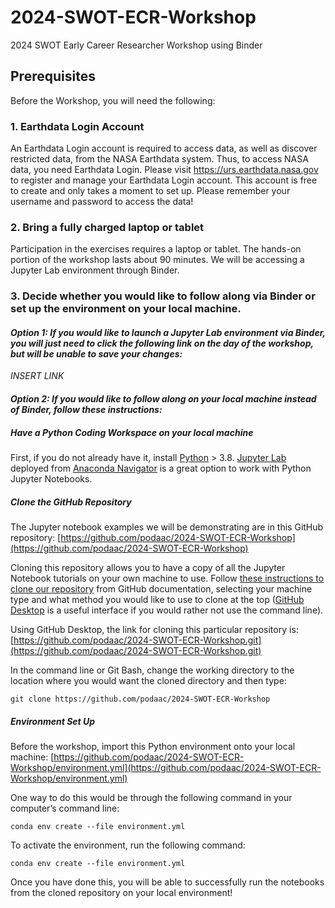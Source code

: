 # 2024-SWOT-ECR-Workshop
2024 SWOT Early Career Researcher Workshop using Binder

## Prerequisites

Before the Workshop, you will need the following:

### **1. Earthdata Login Account**

An Earthdata Login account is required to access data, as well as discover restricted data, from the NASA Earthdata system. Thus, to access NASA data, you need Earthdata Login. Please visit https://urs.earthdata.nasa.gov to register and manage your Earthdata Login account. This account is free to create and only takes a moment to set up. Please remember your username and password to access the data!

### **2. Bring a fully charged laptop or tablet**

Participation in the exercises requires a laptop or tablet. The hands-on portion of the workshop lasts about 90 minutes. We will be accessing a Jupyter Lab environment through Binder. 

### **3. Decide whether you would like to follow along via Binder or set up the environment on your local machine.**

#### *Option 1: If you would like to launch a Jupyter Lab environment via Binder, you will just need to click the following link on the day of the workshop, but will be unable to save your changes:*

*INSERT LINK*

#### *Option 2: If you would like to follow along on your local machine instead of Binder, follow these instructions:*

##### Have a Python Coding Workspace on your local machine

First, if you do not already have it, install [Python](https://www.python.org/downloads/) > 3.8. [Jupyter Lab](https://jupyter.org/install) deployed from [Anaconda Navigator](https://docs.anaconda.com/navigator/index.html) is a great option to work with Python Jupyter Notebooks. 

##### Clone the GitHub Repository

The Jupyter notebook examples we will be demonstrating are in this GitHub repository: [https://github.com/podaac/2024-SWOT-ECR-Workshop](https://github.com/podaac/2024-SWOT-ECR-Workshop)

Cloning this repository allows you to have a copy of all the Jupyter Notebook tutorials on your own machine to use. Follow [these instructions to clone our repository](https://docs.github.com/en/repositories/creating-and-managing-repositories/cloning-a-repository) from GitHub documentation, selecting your machine type and what method you would like to use to clone at the top ([GitHub Desktop](https://desktop.github.com/) is a useful interface if you would rather not use the command line).

Using GitHub Desktop, the link for cloning this particular repository is: [https://github.com/podaac/2024-SWOT-ECR-Workshop.git](https://github.com/podaac/2024-SWOT-ECR-Workshop.git)

In the command line or Git Bash, change the working directory to the location where you would want the cloned directory and then type:

`git clone https://github.com/podaac/2024-SWOT-ECR-Workshop`

##### Environment Set Up

Before the workshop, import this Python environment onto your local machine: [https://github.com/podaac/2024-SWOT-ECR-Workshop/environment.yml](https://github.com/podaac/2024-SWOT-ECR-Workshop/environment.yml)

One way to do this would be through the following command in your computer’s command line: 

`conda env create --file environment.yml`

To activate the environment, run the following command:

`conda env create --file environment.yml`

Once you have done this, you will be able to successfully run the notebooks from the cloned repository on your local environment!
